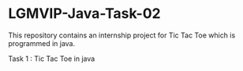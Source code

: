 # LGMVIP-Java-Task-02
This repository contains an internship project for Tic Tac Toe  which is programmed in java.

Task 1 : Tic Tac Toe in java
